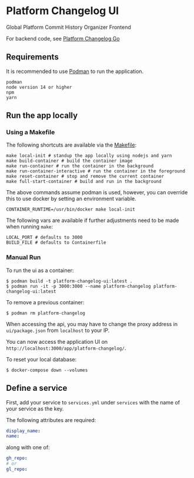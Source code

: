 # Platform Changelog UI

Global Platform Commit History Organizer Frontend

For backend code, see [Platform Changelog Go](https://www.github.com/redhatinsights/platform-changelog-go)

## Requirements

It is recommended to use [Podman](https://www.podman.io/) to run the application.

    podman 
    node version 14 or higher
    npm
    yarn

## Run the app locally

### Using a Makefile

The following shortcuts are available via the [Makefile](./Makefile):

    make local-init # standup the app locally using nodejs and yarn
    make build-container # build the container image
    make run-container # run the container in the background
    make run-container-interactive # run the container in the foreground
    make reset-container # stop and remove the current container
    make full-start-container # build and run in the background

The above commands assume podman is used, however, you can override this to use docker by setting an environment variable.

    CONTAINER_RUNTIME=/usr/bin/docker make local-init

The following vars are available if further adjustments need to be made when running `make`:

    LOCAL_PORT # defaults to 3000
    BUILD_FILE # defaults to Containerfile

### Manual Run

To run the ui as a container:
```
$ podman build -t platform-changelog-ui:latest .
$ podman run -it -p 3000:3000 --name platform-changelog platform-changelog-ui:latest
```

To remove a previous container:
```
$ podman rm platform-changelog
```

When accessing the api, you may have to change the proxy address in ```ui/package.json``` from ```localhost``` to your IP.


You can now access the application UI on `http://localhost:3000/app/platform-changelog/`. 


To reset your local database:
```
$ docker-compose down --volumes
```

## Define a service
First, add your service to `services.yml` under `services` with the name of your
service  as the key.

The following attributes are required:
```yaml
display_name:
name:
```
along with one of:
```yaml
gh_repo:
# or
gl_repo:
```